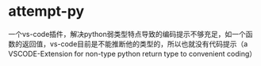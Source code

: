 # attempt-py
 一个vs-code插件，解决python弱类型特点导致的编码提示不够充足，如一个函数的返回值，vs-code目前是不能推断他的类型的，所以也就没有代码提示（a VSCODE-Extension for non-type python return type to convenient coding）

